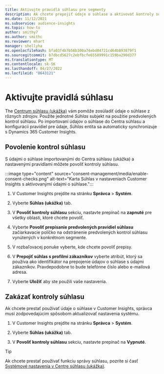 ```yaml
---
title: Aktivujte pravidlá súhlasu pre segmenty
description: Ak chcete prepojiť údaje o súhlase a aktivovať kontroly súhlasu v, postupujte podľa týchto krokov Dynamics 365 Customer Insights. Správca môže tiež zakázať kontroly súhlasu.
ms.date: 11/12/2021
ms.subservice: audience-insights
ms.topic: how-to
author: smithy7
ms.author: smithc
ms.reviewer: mhart
manager: shellyha
ms.openlocfilehash: bfa03f4b7b56b300a74ebd04721cd64b893879f1
ms.sourcegitcommit: b7dbcd5627c2ebfbcfe65589991c159ba290d377
ms.translationtype: MT
ms.contentlocale: sk-SK
ms.lasthandoff: 04/27/2022
ms.locfileid: "8643121"
---
```

# <a name="activate-consent-rules"></a>Aktivujte pravidlá súhlasu

The [Centrum súhlasu (ukážka)](consent-management/overview.md) vám pomôže zosúladiť údaje o súhlase z rôznych zdrojov. Použite jednotné *Súhlas* subjekt na použitie predvolených kontrol súhlasu. Po importovaní údajov o súhlase do Centra súhlasu a konfigurácii pravidiel pre údaje, *Súhlas* entita sa automaticky synchronizuje s Dynamics 365 Customer Insights.

## <a name="enable-consent-checks"></a>Povolenie kontrol súhlasu

S údajmi o súhlase importovanými do Centra súhlasu (ukážka) a nastavenými pravidlami môžete povoliť kontroly súhlasu. 

:::image type="content" source="consent-management/media/enable-consent-checks.png" alt-text="Karta Súhlas v nastaveniach Customer Insights s aktivovanými údajmi o súhlase.":::

1. V Customer Insights prejdite na stránku **Správca** > **Systém**.

1. Vyberte **Súhlas (ukážka)** tab.

1. V **Povoliť kontroly súhlasu** sekciu, nastavte prepínač na **zapnuté** pre všetky oblasti, ktoré chcete povoliť.

1. Vyberte **Povoliť prepísanie predvolených pravidiel súhlasu** začiarkavacie políčko na odstránenie predvolených kontrol súhlasu vynútených v konkrétnom segmente. 

1. V rozbaľovacej ponuke vyberte, kde chcete povoliť prepisy.     

1. V **Prepojiť súhlas s profilmi zákazníkov** vyberte atribút, ktorý sa používa ako identifikátor na prepojenie údajov o súhlase s údajmi zákazníkov. Pravdepodobne to bude telefónne číslo alebo e-mailová adresa. 

1. Vyberte **Uložiť** aby ste použili vaše nastavenia.

## <a name="disable-consent-checks"></a>Zakázať kontroly súhlasu

Ak chcete prestať používať údaje o súhlase v Customer Insights, správca musí zodpovedajúcim spôsobom aktualizovať nastavenia systému.

1. V Customer Insights prejdite na stránku **Správca** > **Systém**.

1. Vyberte **Súhlas (ukážka)** tab.

1. V **Povoliť kontroly súhlasu** sekciu, nastavte prepínač na **Vypnuté**.

> [!TIP]
> Ak chcete prestať používať funkciu správy súhlasu, pozrite si časť [Systémové nastavenia v Centre súhlasu (ukážka)](consent-management/system-settings.md).

